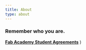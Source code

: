```yaml
---
title: About
type: about
---
```


### Remember who you are.

[**Fab Academy Student Agreements**](../docs/studentagreement)
)